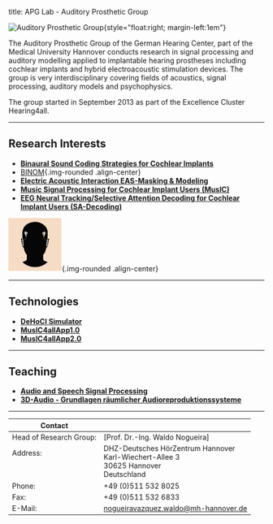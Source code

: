 title: APG Lab - Auditory Prosthetic Group


![Auditory Prosthetic Group](nogueira/APG_Group_HNO.png){style="float:right; margin-left:1em"}

The Auditory Prosthetic Group of the German Hearing Center, part of the Medical University Hannover conducts research in signal processing and auditory modelling applied to implantable hearing prostheses including cochlear implants and hybrid electroacoustic stimulation devices. The group is very interdisciplinary covering fields of acoustics, signal processing, auditory models and psychophysics.

The group started in September 2013 as part of the Excellence Cluster Hearing4all.

---


## Research Interests
<!--- [Our reseach projects](nogueira/projects.md) --->
- **[Binaural Sound Coding Strategies for Cochlear Implants](https://vianna.uber.space/01_workgroups/nogueira/projects/binom.html)**
- [BINOM](nogueira/binom2.png){.img-rounded .align-center}
- **[Electric Acoustic Interaction EAS-Masking & Modeling](https://vianna.de/01_workgroups/nogueira/projects/easprojects.html)**
- **[Music Signal Processing for Cochlear Implant Users (MusIC)](https://vianna.uber.space/01_workgroups/nogueira/projects/music.html)**
- **[EEG Neural Tracking/Selective Attention Decoding for Cochlear Implant Users (SA-Decoding)](https://vianna.uber.space/01_workgroups/nogueira/projects/dsaci.html)** 
<!----**[Electric Acoustic Interaction EAS-Modeling](https://vianna.uber.space/01_workgroups/nogueira/projects/easmodeling.html)** ---> 

<!--- ![Auditory Prosthetic Group](nogueira/allprojects.jpg){.img-rounded .align-center} --->


<!----**[Electric Acoustic Interaction EAS-Modeling](https://vianna.uber.space/01_workgroups/nogueira/projects/easmodeling.html)** ---> 

![Auditory Prosthetic Group](nogueira/binom2.png){.img-rounded .align-center}

---

## Technologies

- **[DeHoCI Simulator](https://vianna.uber.space/01_workgroups/nogueira/technologies.html)**
- **[MusIC4allApp1.0](https://vianna.uber.space/01_workgroups/nogueira/technologies.html)**
- **[MusIC4allApp2.0](https://vianna.uber.space/01_workgroups/nogueira/technologies.html)**

---

## Teaching

- **[Audio and Speech Signal Processing](https://vianna.uber.space/01_workgroups/nogueira/teaching.html)**
- **[3D-Audio - Grundlagen räumlicher Audioreproduktionssysteme](https://vianna.uber.space/01_workgroups/nogueira/teaching.html)**

---

<!--- [DHZ-Deutsches HörZentrum Hannover](http://www.hoerzentrum-hannover.de/index.php?id=1)

    Prof. Dr.-Ing. Waldo Nogueira
    Karl-Wiechert-Allee 3 
    30625 Hannover --->
    
<!--- nogueiravazquez.waldo(at)mh-hannover.de --->


| Contact                 |                            |
| ------------------------|--------------------------- |
| Head of Research Group:<br>          | [Prof. Dr.-Ing. Waldo Nogueira]|
| Address: <br><br><br>   | DHZ-Deutsches HörZentrum Hannover<br> Karl-Wiechert-Allee 3 <br> 30625 Hannover <br> Deutschland |
| Phone:                  | +49 (0)511 532 8025 |
| Fax:                    | +49 (0)511 532 6833 |
| E-Mail:                 |<nogueiravazquez.waldo@mh-hannover.de>|










